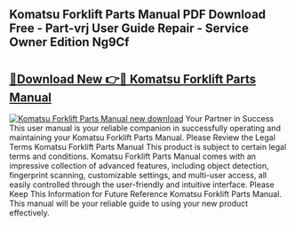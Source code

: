 ## Komatsu Forklift Parts Manual PDF Download Free - Part-vrj User Guide Repair - Service Owner Edition Ng9Cf

# <h2><a href="http://bc44007.oget.top/?id=Komatsu+Forklift+Parts+Manual">🔗Download New 👉🔴 Komatsu Forklift Parts Manual</a></h2>

[![Komatsu Forklift Parts Manual new download](https://i.imgur.com/5g1atiW.png)](http://bc44007.oget.top/?id=Komatsu+Forklift+Parts+Manual)
Your Partner in Success This user manual is your reliable companion in successfully operating and maintaining your Komatsu Forklift Parts Manual. Please Review the Legal Terms Komatsu Forklift Parts Manual This product is subject to certain legal terms and conditions. Komatsu Forklift Parts Manual comes with an impressive collection of advanced features, including object detection, fingerprint scanning, customizable settings, and multi-user access, all easily controlled through the user-friendly and intuitive interface. Please Keep This Information for Future Reference Komatsu Forklift Parts Manual. This manual will be your reliable guide to using your new product effectively.
